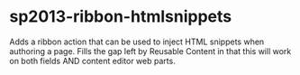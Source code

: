 sp2013-ribbon-htmlsnippets
==========================

Adds a ribbon action that can be used to inject HTML snippets when authoring a page. Fills the gap left by Reusable Content in that this will work on both fields AND content editor web parts.
